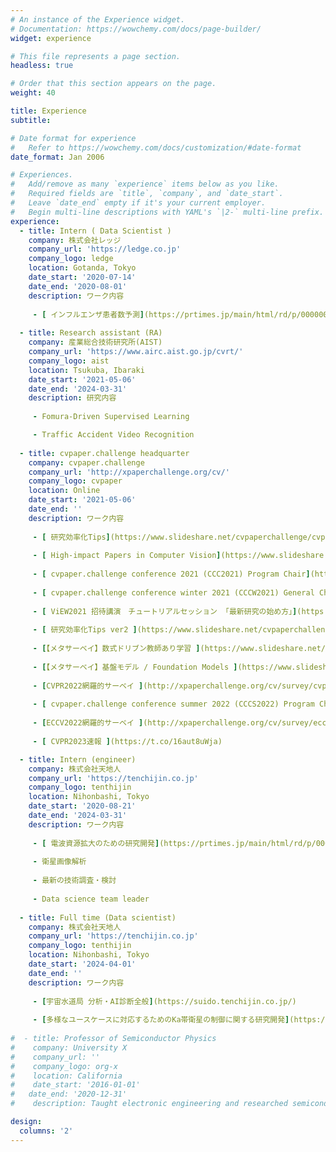 ```yaml
---
# An instance of the Experience widget.
# Documentation: https://wowchemy.com/docs/page-builder/
widget: experience

# This file represents a page section.
headless: true

# Order that this section appears on the page.
weight: 40

title: Experience
subtitle:

# Date format for experience
#   Refer to https://wowchemy.com/docs/customization/#date-format
date_format: Jan 2006

# Experiences.
#   Add/remove as many `experience` items below as you like.
#   Required fields are `title`, `company`, and `date_start`.
#   Leave `date_end` empty if it's your current employer.
#   Begin multi-line descriptions with YAML's `|2-` multi-line prefix.
experience:
  - title: Intern ( Data Scientist )
    company: 株式会社レッジ
    company_url: 'https://ledge.co.jp'
    company_logo: ledge
    location: Gotanda, Tokyo
    date_start: '2020-07-14'
    date_end: '2020-08-01'
    description: ワーク内容
    
     - [ インフルエンザ患者数予測](https://prtimes.jp/main/html/rd/p/000000021.000030320.html)
    
  - title: Research assistant (RA)
    company: 産業総合技術研究所(AIST)
    company_url: 'https://www.airc.aist.go.jp/cvrt/'
    company_logo: aist
    location: Tsukuba, Ibaraki
    date_start: '2021-05-06'
    date_end: '2024-03-31'
    description: 研究内容
   
     - Fomura-Driven Supervised Learning

     - Traffic Accident Video Recognition
                   
  - title: cvpaper.challenge headquarter
    company: cvpaper.challenge
    company_url: 'http://xpaperchallenge.org/cv/'
    company_logo: cvpaper
    location: Online
    date_start: '2021-05-06'
    date_end: ''
    description: ワーク内容
    
     - [ 研究効率化Tips](https://www.slideshare.net/cvpaperchallenge/cvpaperchallenge-tips-241914101)
     
     - [ High-impact Papers in Computer Vision](https://www.slideshare.net/cvpaperchallenge/highimpact-papers-in-computer-vision)
     
     - [ cvpaper.challenge conference 2021 (CCC2021) Program Chair](https://ai-scholar.tech/events/cvpaper.challenge)
     
     - [ cvpaper.challenge conference winter 2021 (CCCW2021) General Chair](https://research-p.com/event/322)
     
     - [ ViEW2021 招待講演　チュートリアルセッション 「最新研究の始め方」](https://view.tc-iaip.org/view/2021/speaker/ts1)
          
     - [ 研究効率化Tips ver2 ](https://www.slideshare.net/cvpaperchallenge/tips-ver2-250474910)
     
     - [【メタサーベイ】数式ドリブン教師あり学習 ](https://www.slideshare.net/cvpaperchallenge/ss-251948753)
     
     - [【メタサーベイ】基盤モデル / Foundation Models ](https://www.slideshare.net/cvpaperchallenge/foundation-models)
     
     - [CVPR2022網羅的サーベイ ](http://xpaperchallenge.org/cv/survey/cvpr2022_summaries/) 
     
     - [ cvpaper.challenge conference summer 2022 (CCCS2022) Program Chair](https://research-p.com/event/545)
     
     - [ECCV2022網羅的サーベイ ](http://xpaperchallenge.org/cv/survey/eccv2022_summaries/) 
     
     - [ CVPR2023速報 ](https://t.co/16aut8uWja)

  - title: Intern (engineer)
    company: 株式会社天地人
    company_url: 'https://tenchijin.co.jp'
    company_logo: tenthijin
    location: Nihonbashi, Tokyo
    date_start: '2020-08-21'
    date_end: '2024-03-31'
    description: ワーク内容
    
     - [ 電波資源拡大のための研究開発](https://prtimes.jp/main/html/rd/p/000000007.000045963.html)
     
     - 衛星画像解析
     
     - 最新の技術調査・検討
     
     - Data science team leader
     
  - title: Full time (Data scientist)
    company: 株式会社天地人
    company_url: 'https://tenchijin.co.jp'
    company_logo: tenthijin
    location: Nihonbashi, Tokyo
    date_start: '2024-04-01'
    date_end: ''
    description: ワーク内容
     
     - [宇宙水道局 分析・AI診断全般](https://suido.tenchijin.co.jp/)
     
     - [多様なユースケースに対応するためのKa帯衛星の制御に関する研究開発](https://note.com/tenchijincompass/n/nc7787a935105)
    
#  - title: Professor of Semiconductor Physics
#    company: University X
#    company_url: ''
#    company_logo: org-x
#    location: California
#    date_start: '2016-01-01'
#   date_end: '2020-12-31'
#    description: Taught electronic engineering and researched semiconductor physics.

design:
  columns: '2'
---
```


